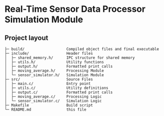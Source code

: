 # Real-Time Sensor Data Processor Simulation Module

Project layout
--------------

    ├─ build/                   Compiled object files and final executable
    ├─ include/                 Header files
    │  ├─ shared_memory.h/      IPC structure for shared memory
    │  ├─ utils.h/              Utility functions
    │  ├─ output.h/             Formatted print calls
    │  ├─ moving_average.h/     Processing Module
    │  └─ sensor_simulator.h/   Simulation Module
    ├─ src/                     Source Files
    │  ├─ main.c/               Entry point
    │  ├─ utils.c/              Utility definitions
    │  ├─ output.c/             Formatted print calls
    │  ├─ moving_average.c/     Processing Logic
    │  └─ sensor_simulator.c/   Simulation Logic
    ├─ Makefile                 Build script
    └─ README.md                this file
